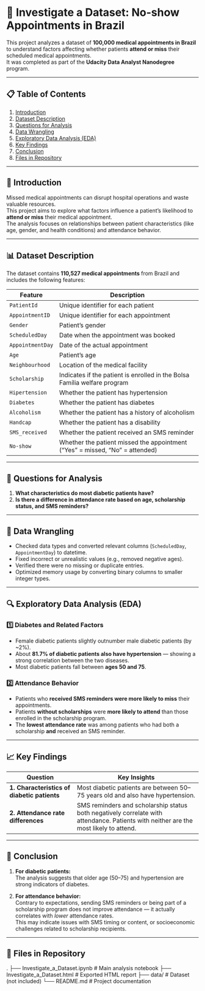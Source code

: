 # 🏥 Investigate a Dataset: No-show Appointments in Brazil

This project analyzes a dataset of **100,000 medical appointments in Brazil** to understand factors affecting whether patients **attend or miss** their scheduled medical appointments.  
It was completed as part of the **Udacity Data Analyst Nanodegree** program.

---

## 📋 Table of Contents
1. [Introduction](#introduction)  
2. [Dataset Description](#dataset-description)  
3. [Questions for Analysis](#questions-for-analysis)  
4. [Data Wrangling](#data-wrangling)  
5. [Exploratory Data Analysis (EDA)](#exploratory-data-analysis-eda)  
6. [Key Findings](#key-findings)  
7. [Conclusion](#conclusion)  
8. [Files in Repository](#files-in-repository)  

---

## 🧠 Introduction

Missed medical appointments can disrupt hospital operations and waste valuable resources.  
This project aims to explore what factors influence a patient’s likelihood to **attend or miss** their medical appointment.  
The analysis focuses on relationships between patient characteristics (like age, gender, and health conditions) and attendance behavior.

---

## 📊 Dataset Description

The dataset contains **110,527 medical appointments** from Brazil and includes the following features:

| Feature | Description |
|----------|-------------|
| `PatientId` | Unique identifier for each patient |
| `AppointmentID` | Unique identifier for each appointment |
| `Gender` | Patient’s gender |
| `ScheduledDay` | Date when the appointment was booked |
| `AppointmentDay` | Date of the actual appointment |
| `Age` | Patient’s age |
| `Neighbourhood` | Location of the medical facility |
| `Scholarship` | Indicates if the patient is enrolled in the Bolsa Família welfare program |
| `Hipertension` | Whether the patient has hypertension |
| `Diabetes` | Whether the patient has diabetes |
| `Alcoholism` | Whether the patient has a history of alcoholism |
| `Handcap` | Whether the patient has a disability |
| `SMS_received` | Whether the patient received an SMS reminder |
| `No-show` | Whether the patient missed the appointment (“Yes” = missed, “No” = attended) |

---

## 🎯 Questions for Analysis

1. **What characteristics do most diabetic patients have?**  
2. **Is there a difference in attendance rate based on age, scholarship status, and SMS reminders?**

---

## 🧼 Data Wrangling

- Checked data types and converted relevant columns (`ScheduledDay`, `AppointmentDay`) to datetime.  
- Fixed incorrect or unrealistic values (e.g., removed negative ages).  
- Verified there were no missing or duplicate entries.  
- Optimized memory usage by converting binary columns to smaller integer types.  

---

## 🔍 Exploratory Data Analysis (EDA)

### 1️⃣ Diabetes and Related Factors
- Female diabetic patients slightly outnumber male diabetic patients (by ~2%).  
- About **81.7% of diabetic patients also have hypertension** — showing a strong correlation between the two diseases.  
- Most diabetic patients fall between **ages 50 and 75**.

### 2️⃣ Attendance Behavior
- Patients who **received SMS reminders were more likely to miss** their appointments.  
- Patients **without scholarships** were **more likely to attend** than those enrolled in the scholarship program.  
- The **lowest attendance rate** was among patients who had both a scholarship **and** received an SMS reminder.  

---

## 📈 Key Findings

| Question | Key Insights |
|-----------|--------------|
| **1. Characteristics of diabetic patients** | Most diabetic patients are between 50–75 years old and also have hypertension. |
| **2. Attendance rate differences** | SMS reminders and scholarship status both negatively correlate with attendance. Patients with neither are the most likely to attend. |

---

## 🏁 Conclusion

1. **For diabetic patients:**  
   The analysis suggests that older age (50–75) and hypertension are strong indicators of diabetes.  

2. **For attendance behavior:**  
   Contrary to expectations, sending SMS reminders or being part of a scholarship program does not improve attendance — it actually correlates with *lower* attendance rates.  
   This may indicate issues with SMS timing or content, or socioeconomic challenges related to scholarship recipients.

---

## 📂 Files in Repository
.
├── Investigate_a_Dataset.ipynb   # Main analysis notebook
├── Investigate_a_Dataset.html    # Exported HTML report
├── data/                         # Dataset (not included)
└── README.md                     # Project documentation
